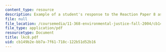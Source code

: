```yaml
---
content_type: resource
description: Example of a student's response to the Reaction Paper 8 assignment.
file: null
file_location: /coursemedia/11-368-environmental-justice-fall-2004/cb149b2ebb7a7f61718c122b51d52b16_lkc8.pdf
file_type: application/pdf
resourcetype: Document
title: lkc8.pdf
uid: cb149b2e-bb7a-7f61-718c-122b51d52b16
---
```


